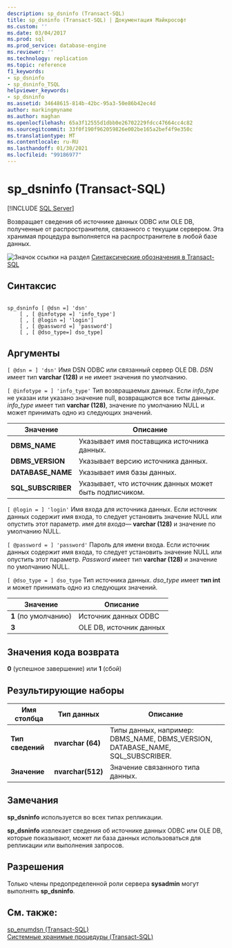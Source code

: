 ```yaml
---
description: sp_dsninfo (Transact-SQL)
title: sp_dsninfo (Transact-SQL) | Документация Майкрософт
ms.custom: ''
ms.date: 03/04/2017
ms.prod: sql
ms.prod_service: database-engine
ms.reviewer: ''
ms.technology: replication
ms.topic: reference
f1_keywords:
- sp_dsninfo
- sp_dsninfo_TSQL
helpviewer_keywords:
- sp_dsninfo
ms.assetid: 34648615-814b-42bc-95a3-50e86b42ec4d
author: markingmyname
ms.author: maghan
ms.openlocfilehash: 65a3f12555d1dbb0e26702229fdcc47664cc4c82
ms.sourcegitcommit: 33f0f190f962059826e002be165a2bef4f9e350c
ms.translationtype: MT
ms.contentlocale: ru-RU
ms.lasthandoff: 01/30/2021
ms.locfileid: "99186977"
---
```

# <a name="sp_dsninfo-transact-sql"></a>sp_dsninfo (Transact-SQL)
[!INCLUDE [SQL Server](../../includes/applies-to-version/sqlserver.md)]

  Возвращает сведения об источнике данных ODBC или OLE DB, полученные от распространителя, связанного с текущим сервером. Эта хранимая процедура выполняется на распространителе в любой базе данных.  
  
 ![Значок ссылки на раздел](../../database-engine/configure-windows/media/topic-link.gif "Значок ссылки на раздел") [Синтаксические обозначения в Transact-SQL](../../t-sql/language-elements/transact-sql-syntax-conventions-transact-sql.md)  
  
## <a name="syntax"></a>Синтаксис  
  
```  
  
sp_dsninfo [ @dsn =] 'dsn'   
    [ , [ @infotype =] 'info_type']   
    [ , [ @login =] 'login']   
    [ , [ @password =] 'password']  
    [ , [ @dso_type=] dso_type]  
```  
  
## <a name="arguments"></a>Аргументы  
`[ @dsn = ] 'dsn'` Имя DSN ODBC или связанный сервер OLE DB. *DSN* имеет тип **varchar (128)** и не имеет значения по умолчанию.  
  
`[ @infotype = ] 'info_type'` Тип возвращаемых данных. Если *info_type* не указан или указано значение null, возвращаются все типы данных. *info_type* имеет тип **varchar (128)**, значение по умолчанию NULL и может принимать одно из следующих значений.  
  
|Значение|Описание|  
|-----------|-----------------|  
|**DBMS_NAME**|Указывает имя поставщика источника данных.|  
|**DBMS_VERSION**|Указывает версию источника данных.|  
|**DATABASE_NAME**|Указывает имя базы данных.|  
|**SQL_SUBSCRIBER**|Указывает, что источник данных может быть подписчиком.|  
  
`[ @login = ] 'login'` Имя входа для источника данных. Если источник данных содержит имя входа, то следует установить значение NULL или опустить этот параметр. *имя для входа*— **varchar (128)** и значение по умолчанию NULL.  
  
`[ @password = ] 'password'` Пароль для имени входа. Если источник данных содержит имя входа, то следует установить значение NULL или опустить этот параметр. *Password* имеет тип **varchar (128)** и значение по умолчанию NULL.  
  
`[ @dso_type = ] dso_type` Тип источника данных. *dso_type* имеет **тип int** и может принимать одно из следующих значений.  
  
|Значение|Описание|  
|-----------|-----------------|  
|**1** (по умолчанию)|Источник данных ODBC|  
|**3**|OLE DB, источник данных|  
  
## <a name="return-code-values"></a>Значения кода возврата  
 **0** (успешное завершение) или **1** (сбой)  
  
## <a name="result-sets"></a>Результирующие наборы  
  
|Имя столбца|Тип данных|Описание|  
|-----------------|---------------|-----------------|  
|**Тип сведений**|**nvarchar (64)**|Типы данных, например: DBMS_NAME, DBMS_VERSION, DATABASE_NAME, SQL_SUBSCRIBER.|  
|**Значение**|**nvarchar(512)**|Значение связанного типа данных.|  
  
## <a name="remarks"></a>Замечания  
 **sp_dsninfo** используется во всех типах репликации.  
  
 **sp_dsninfo** извлекает сведения об источнике данных ODBC или OLE DB, которые показывают, может ли база данных использоваться для репликации или выполнения запросов.  
  
## <a name="permissions"></a>Разрешения  
 Только члены предопределенной роли сервера **sysadmin** могут выполнять **sp_dsninfo**.  
  
## <a name="see-also"></a>См. также:  
 [sp_enumdsn &#40;Transact-SQL&#41;](../../relational-databases/system-stored-procedures/sp-enumdsn-transact-sql.md)   
 [Системные хранимые процедуры (Transact-SQL)](../../relational-databases/system-stored-procedures/system-stored-procedures-transact-sql.md)  
  
  
